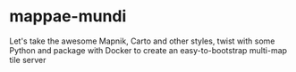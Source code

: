 # mappae-mundi
Let's take the awesome Mapnik, Carto and other styles, twist with some Python and package with Docker to create an easy-to-bootstrap multi-map tile server
